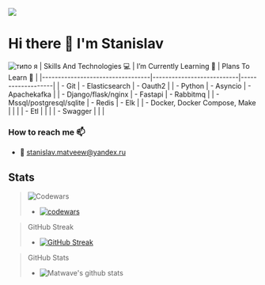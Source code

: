 ![](https://komarev.com/ghpvc/?username=MATwave)

# Hi there 👋 I'm Stanislav

![типо я](https://media.giphy.com/media/XZ033bAXmrstTLqZR4/giphy.gif)
| Skills And Technologies 💻       |  I’m Currently Learning 🌱 | Plans To Learn 📖 |
|----------------------------------|---------------------------|-------------------|
| - Git                            |  - Elasticsearch          |  - Oauth2         |
|  - Python                        |  - Asyncio                |  - Apachekafka    |
|  - Django/flask/nginx            |  - Fastapi                |  - Rabbitmq       |
|  - Mssql/postgresql/sqlite       |  - Redis                  |  - Elk            |
|  - Docker, Docker Compose, Make  |                           |                   |
|  - Etl                           |                           |                   |
|  - Swagger                       |                           |                   |

 
### How to reach me 📫
 - 📧 stanislav.matveew@yandex.ru
<!--
- 🔭 I’m currently working on ...
- 👯 I’m looking to collaborate on ...
- 🤔 I’m looking for help with ...
- 💬 Ask me about ...

- 😄 Pronouns: ...
- ⚡ Fun fact: ...
-->
## Stats
> ![Codewars](https://www.codewars.com/)
> - [![codewars](https://www.codewars.com/users/MATwave/badges/small)](https://www.codewars.com/users/MATwave)

> GitHub Streak
> - [![GitHub Streak](http://github-readme-streak-stats.herokuapp.com?user=Matwave&date_format=j%20M%5B%20Y%5D)](https://git.io/streak-stats)

> GitHub Stats
> - ![Matwave's github stats](https://github-readme-stats.vercel.app/api?username=Matwave&show_icons=true&include_all_commits=true&count_private=true)
